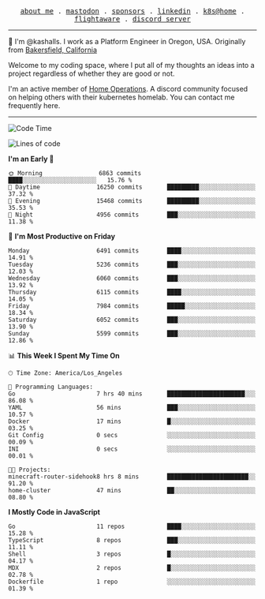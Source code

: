 <p align="center">
  <samp>
    <a href="https://jordanjones.org/">about me</a> .
    <a rel="me" href="https://mastodon.social/@kashall">mastodon</a> .
    <a href="https://github.com/sponsors/kashalls">sponsors</a> .
    <a href="https://linkedin.com/in/jordpjones">linkedin</a> .
    <a href="https://github.com/kashalls/home-cluster">k8s@home</a> .
    <a href="https://flightaware.com/adsb/stats/user/kashalls">flightaware</a> .
    <a href="https://discord.gg/V2WrCfqba9">discord server</a>
  </samp>
</p>

----------------------------------------------------------------

:wave: I'm @kashalls. I work as a Platform Engineer in Oregon, USA. Originally from [Bakersfield, California](https://maps.app.goo.gl/QQMtywTWghpXB6Tu6)

Welcome to my coding space, where I put all of my thoughts an ideas into a project regardless of whether they are good or not.

I'm an active member of [Home Operations](https://discord.gg/home-operations). A discord community focused on helping others with their kubernetes homelab. You can contact me frequently here.

----------------------------------------------------------------
<!--START_SECTION:waka-->
![Code Time](http://img.shields.io/badge/Code%20Time-2%2C393%20hrs%2018%20mins-blue)

![Lines of code](https://img.shields.io/badge/From%20Hello%20World%20I%27ve%20Written-10.2%20million%20lines%20of%20code-blue)

**I'm an Early 🐤** 

```text
🌞 Morning                6863 commits        ████░░░░░░░░░░░░░░░░░░░░░   15.76 % 
🌆 Daytime                16250 commits       █████████░░░░░░░░░░░░░░░░   37.32 % 
🌃 Evening                15468 commits       █████████░░░░░░░░░░░░░░░░   35.53 % 
🌙 Night                  4956 commits        ███░░░░░░░░░░░░░░░░░░░░░░   11.38 % 
```
📅 **I'm Most Productive on Friday** 

```text
Monday                   6491 commits        ████░░░░░░░░░░░░░░░░░░░░░   14.91 % 
Tuesday                  5236 commits        ███░░░░░░░░░░░░░░░░░░░░░░   12.03 % 
Wednesday                6060 commits        ███░░░░░░░░░░░░░░░░░░░░░░   13.92 % 
Thursday                 6115 commits        ████░░░░░░░░░░░░░░░░░░░░░   14.05 % 
Friday                   7984 commits        █████░░░░░░░░░░░░░░░░░░░░   18.34 % 
Saturday                 6052 commits        ███░░░░░░░░░░░░░░░░░░░░░░   13.90 % 
Sunday                   5599 commits        ███░░░░░░░░░░░░░░░░░░░░░░   12.86 % 
```


📊 **This Week I Spent My Time On** 

```text
🕑︎ Time Zone: America/Los_Angeles

💬 Programming Languages: 
Go                       7 hrs 40 mins       ██████████████████████░░░   86.08 % 
YAML                     56 mins             ███░░░░░░░░░░░░░░░░░░░░░░   10.57 % 
Docker                   17 mins             █░░░░░░░░░░░░░░░░░░░░░░░░   03.25 % 
Git Config               0 secs              ░░░░░░░░░░░░░░░░░░░░░░░░░   00.09 % 
INI                      0 secs              ░░░░░░░░░░░░░░░░░░░░░░░░░   00.01 % 

🐱‍💻 Projects: 
minecraft-router-sidehook8 hrs 8 mins        ███████████████████████░░   91.20 % 
home-cluster             47 mins             ██░░░░░░░░░░░░░░░░░░░░░░░   08.80 % 
```

**I Mostly Code in JavaScript** 

```text
Go                       11 repos            ████░░░░░░░░░░░░░░░░░░░░░   15.28 % 
TypeScript               8 repos             ███░░░░░░░░░░░░░░░░░░░░░░   11.11 % 
Shell                    3 repos             █░░░░░░░░░░░░░░░░░░░░░░░░   04.17 % 
MDX                      2 repos             █░░░░░░░░░░░░░░░░░░░░░░░░   02.78 % 
Dockerfile               1 repo              ░░░░░░░░░░░░░░░░░░░░░░░░░   01.39 % 
```




<!--END_SECTION:waka-->
